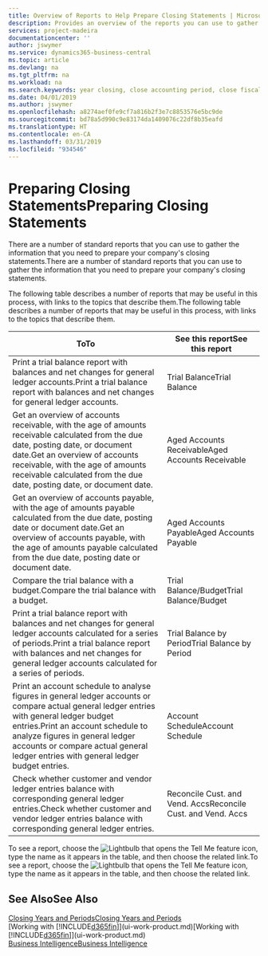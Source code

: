 ```yaml
---
title: Overview of Reports to Help Prepare Closing Statements | Microsoft Docs
description: Provides an overview of the reports you can use to gather information to prepare your company's closing statements when closing the fiscal year.
services: project-madeira
documentationcenter: ''
author: jswymer
ms.service: dynamics365-business-central
ms.topic: article
ms.devlang: na
ms.tgt_pltfrm: na
ms.workload: na
ms.search.keywords: year closing, close accounting period, close fiscal year, aging, creditor payments, vendor payments, assets, liabilities, equity, analysis, reporting, financial report, business intelligence, BI, Power Bi, KPI
ms.date: 04/01/2019
ms.author: jswymer
ms.openlocfilehash: a8274aef0fe9cf7a816b2f3e7c8853576e5bc9de
ms.sourcegitcommit: bd78a5d990c9e83174da1409076c22df8b35eafd
ms.translationtype: HT
ms.contentlocale: en-CA
ms.lasthandoff: 03/31/2019
ms.locfileid: "934546"
---
```

# <a name="preparing-closing-statements"></a><span data-ttu-id="5f026-103">Preparing Closing Statements</span><span class="sxs-lookup"><span data-stu-id="5f026-103">Preparing Closing Statements</span></span>
<span data-ttu-id="5f026-104">There are a number of standard reports that you can use to gather the information that you need to prepare your company's closing statements.</span><span class="sxs-lookup"><span data-stu-id="5f026-104">There are a number of standard reports that you can use to gather the information that you need to prepare your company's closing statements.</span></span>

<span data-ttu-id="5f026-105">The following table describes a number of reports that may be useful in this process, with links to the topics that describe them.</span><span class="sxs-lookup"><span data-stu-id="5f026-105">The following table describes a number of reports that may be useful in this process, with links to the topics that describe them.</span></span>

| <span data-ttu-id="5f026-106">To</span><span class="sxs-lookup"><span data-stu-id="5f026-106">To</span></span> | <span data-ttu-id="5f026-107">See this report</span><span class="sxs-lookup"><span data-stu-id="5f026-107">See this report</span></span> |
| --- | --- |
| <span data-ttu-id="5f026-108">Print a trial balance report with balances and net changes for general ledger accounts.</span><span class="sxs-lookup"><span data-stu-id="5f026-108">Print a trial balance report with balances and net changes for general ledger accounts.</span></span> |<span data-ttu-id="5f026-109">Trial Balance</span><span class="sxs-lookup"><span data-stu-id="5f026-109">Trial Balance</span></span> |
| <span data-ttu-id="5f026-110">Get an overview of accounts receivable, with the age of amounts receivable calculated from the due date, posting date, or document date.</span><span class="sxs-lookup"><span data-stu-id="5f026-110">Get an overview of accounts receivable, with the age of amounts receivable calculated from the due date, posting date, or document date.</span></span> |<span data-ttu-id="5f026-111">Aged Accounts Receivable</span><span class="sxs-lookup"><span data-stu-id="5f026-111">Aged Accounts Receivable</span></span> |
| <span data-ttu-id="5f026-112">Get an overview of accounts payable, with the age of amounts payable calculated from the due date, posting date or document date.</span><span class="sxs-lookup"><span data-stu-id="5f026-112">Get an overview of accounts payable, with the age of amounts payable calculated from the due date, posting date or document date.</span></span> |<span data-ttu-id="5f026-113">Aged Accounts Payable</span><span class="sxs-lookup"><span data-stu-id="5f026-113">Aged Accounts Payable</span></span> |
| <span data-ttu-id="5f026-114">Compare the trial balance with a budget.</span><span class="sxs-lookup"><span data-stu-id="5f026-114">Compare the trial balance with a budget.</span></span> |<span data-ttu-id="5f026-115">Trial Balance/Budget</span><span class="sxs-lookup"><span data-stu-id="5f026-115">Trial Balance/Budget</span></span> |
| <span data-ttu-id="5f026-116">Print a trial balance report with balances and net changes for general ledger accounts calculated for a series of periods.</span><span class="sxs-lookup"><span data-stu-id="5f026-116">Print a trial balance report with balances and net changes for general ledger accounts calculated for a series of periods.</span></span> |<span data-ttu-id="5f026-117">Trial Balance by Period</span><span class="sxs-lookup"><span data-stu-id="5f026-117">Trial Balance by Period</span></span> |
| <span data-ttu-id="5f026-118">Print an account schedule to analyse figures in general ledger accounts or compare actual general ledger entries with general ledger budget entries.</span><span class="sxs-lookup"><span data-stu-id="5f026-118">Print an account schedule to analyze figures in general ledger accounts or compare actual general ledger entries with general ledger budget entries.</span></span> |<span data-ttu-id="5f026-119">Account Schedule</span><span class="sxs-lookup"><span data-stu-id="5f026-119">Account Schedule</span></span> |
| <span data-ttu-id="5f026-120">Check whether customer and vendor ledger entries balance with corresponding general ledger entries.</span><span class="sxs-lookup"><span data-stu-id="5f026-120">Check whether customer and vendor ledger entries balance with corresponding general ledger entries.</span></span> |<span data-ttu-id="5f026-121">Reconcile Cust. and Vend. Accs</span><span class="sxs-lookup"><span data-stu-id="5f026-121">Reconcile Cust. and Vend. Accs</span></span> |

<span data-ttu-id="5f026-122">To see a report, choose the ![Lightbulb that opens the Tell Me feature](media/ui-search/search_small.png "Tell me what you want to do") icon, type the name as it appears in the table, and then choose the related link.</span><span class="sxs-lookup"><span data-stu-id="5f026-122">To see a report, choose the ![Lightbulb that opens the Tell Me feature](media/ui-search/search_small.png "Tell me what you want to do") icon, type the name as it appears in the table, and then choose the related link.</span></span>

## <a name="see-also"></a><span data-ttu-id="5f026-123">See Also</span><span class="sxs-lookup"><span data-stu-id="5f026-123">See Also</span></span>
[<span data-ttu-id="5f026-124">Closing Years and Periods</span><span class="sxs-lookup"><span data-stu-id="5f026-124">Closing Years and Periods</span></span>](year-close-years-periods.md)  
<span data-ttu-id="5f026-125">[Working with [!INCLUDE[d365fin](includes/d365fin_md.md)]](ui-work-product.md)</span><span class="sxs-lookup"><span data-stu-id="5f026-125">[Working with [!INCLUDE[d365fin](includes/d365fin_md.md)]](ui-work-product.md)</span></span>  
[<span data-ttu-id="5f026-126">Business Intelligence</span><span class="sxs-lookup"><span data-stu-id="5f026-126">Business Intelligence</span></span>](bi.md)
